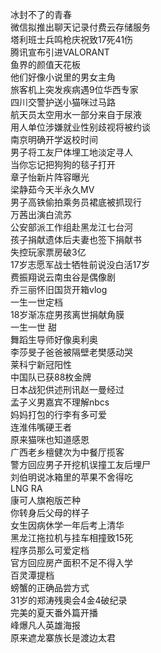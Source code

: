 冰封不了的青春  
微信拟推出聊天记录付费云存储服务  
塔利班士兵鸣枪庆祝致17死41伤  
腾讯宣布引进VALORANT  
鱼界的颜值天花板  
他们好像小说里的男女主角  
旅客机上突发疾病遇9位华西专家  
四川交警护送小猫咪过马路  
航天员太空用水一部分来自于尿液  
用人单位涉嫌就业性别歧视将被约谈  
南京明确开学返校时间  
男子将工友尸体埋工地淡定寻人  
当你忘记把狗狗的毯子打开  
章子怡新片阵容曝光  
梁静茹今天半永久MV  
男子高铁偷拍乘务员裙底被抓现行  
万茜出演白流苏  
公安部派工作组赴黑龙江七台河  
孩子捐献遗体后夫妻也签下捐献书  
失控玩家票房破3亿  
17岁志愿军战士牺牲前说没白活17岁  
费振翔说云南虫谷是偶像剧  
乔三丽怀旧国货开箱vlog  
一生一世定档  
18岁渐冻症男孩离世捐献角膜  
一生一世 甜  
舞蹈生导师好像奥利奥  
李莎旻子爸爸被隔壁老樊感动哭  
莱科宁新冠阳性  
中国队已获88枚金牌  
日本战犯供述刑讯赵一曼经过  
孟子义男嘉宾不理解nbcs  
妈妈打包的行李有多可爱  
连淮伟嘴硬王者  
原来猫咪也知道感恩  
广西老乡檀健次为中餐厅揽客  
警方回应男子开挖机误撞工友后埋尸  
刘伯明说冰箱里的苹果不舍得吃  
LNG RA  
康可人旗袍版芒种  
你转身后父母的样子  
女生因病休学一年后考上清华  
黑龙江拖拉机与挂车相撞致15死  
程序员那么可爱定档  
官方回应房产面积不足不得入学  
百灵潭提档  
螃蟹的正确品尝方式  
31岁的郑涛残奥会4金4破纪录  
完美的夏天番外篇开播  
峰爆凡人英雄海报  
原来遮龙寨族长是渡边太君  

